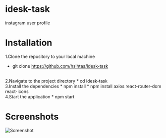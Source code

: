 # idesk-task
instagram user profile

# Installation

1.Clone the repository to your local machine
* git clone https://github.com/hsihtas/idesk-task
<br>
2.Navigate to the project directory
* cd idesk-task
<br>
3.Install the dependencies
* npm install
* npm install axios react-router-dom react-icons
<br>
4.Start the application
* npm start


# Screenshots
![Screenshot](https://github.com/hsihtas/idesk-task/assets/100141082/bb4bbf93-abc2-4b52-b62b-a413769dc30e)
